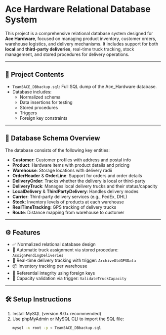 # Ace Hardware Relational Database System

This project is a comprehensive relational database system designed for **Ace Hardware**, focused on managing product inventory, customer orders, warehouse logistics, and delivery mechanisms. It includes support for both **local** and **third-party deliveries**, real-time truck tracking, stock management, and stored procedures for delivery operations.

---

## 📁 Project Contents

- `Team5ACE_DBbackup.sql`: Full SQL dump of the Ace_Hardware database.
- Database includes:
  - Normalized schema
  - Data insertions for testing
  - Stored procedures
  - Triggers
  - Foreign key constraints

---

## 🧱 Database Schema Overview

The database consists of the following key entities:

- **Customer**: Customer profiles with address and postal info
- **Product**: Hardware items with product details and pricing
- **Warehouse**: Storage locations with delivery radii
- **OrderHeader** & **OrderLine**: Support for orders and order details
- **DeliveryOrder**: Tracks whether the delivery is local or third-party
- **DeliveryTruck**: Manages local delivery trucks and their status/capacity
- **LocalDelivery** & **ThirdPartyDelivery**: Handles delivery modes
- **Carrier**: Third-party delivery services (e.g., FedEx, DHL)
- **Stock**: Inventory levels of products at each warehouse
- **RealTimeTracking**: GPS tracking of delivery trucks
- **Route**: Distance mapping from warehouse to customer

---

## ⚙️ Features

- ✅ Normalized relational database design
- 🚛 Automatic truck assignment via stored procedure: `AssignPendingDeliveries`
- 📍 Real-time delivery tracking with trigger: `ArchiveOldGPSData`
- 📦 Inventory tracking per warehouse
- 🔐 Referential integrity using foreign keys
- 🚨 Capacity validation via trigger: `ValidateTruckCapacity`

---

## 🛠️ Setup Instructions

1. Install MySQL (version 8.0+ recommended)
2. Use phpMyAdmin or MySQL CLI to import the SQL file:
   ```bash
   mysql -u root -p < Team5ACE_DBbackup.sql
